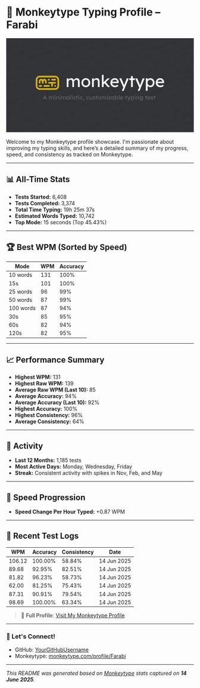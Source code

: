 # 🧠 Monkeytype Typing Profile – Farabi

![Monkeytype Banner](Images/Monkeytype.jpeg)

Welcome to my Monkeytype profile showcase. I'm passionate about improving my typing skills, and here’s a detailed summary of my progress, speed, and consistency as tracked on Monkeytype.

---

## 📊 All-Time Stats
- **Tests Started:** 6,408  
- **Tests Completed:** 3,374  
- **Total Time Typing:** 19h 25m 37s  
- **Estimated Words Typed:** 10,742  
- **Top Mode:** 15 seconds (Top 45.43%)

---

## 🏆 Best WPM (Sorted by Speed)
| Mode       | WPM | Accuracy |
|------------|-----|----------|
| 10 words   | 131 | 100%     |
| 15s        | 101 | 100%     |
| 25 words   |  96 | 99%      |
| 50 words   |  87 | 99%      |
| 100 words  |  87 | 94%      |
| 30s        |  85 | 95%      |
| 60s        |  82 | 94%      |
| 120s       |  82 | 95%      |

---

## 📈 Performance Summary
- **Highest WPM:** 131  
- **Highest Raw WPM:** 139  
- **Average Raw WPM (Last 10):** 85  
- **Average Accuracy:** 94%  
- **Average Accuracy (Last 10):** 92%  
- **Highest Accuracy:** 100%  
- **Highest Consistency:** 96%  
- **Average Consistency:** 64%

---

## 📅 Activity
- **Last 12 Months:** 1,185 tests  
- **Most Active Days:** Monday, Wednesday, Friday  
- **Streak:** Consistent activity with spikes in Nov, Feb, and May

---

## 🧠 Speed Progression
- **Speed Change Per Hour Typed:** +0.87 WPM

---

## 📃 Recent Test Logs
| WPM   | Accuracy | Consistency | Date           |
|-------|----------|-------------|----------------|
| 106.12| 100.00%  | 58.84%      | 14 Jun 2025    |
| 89.68 | 92.95%   | 82.51%      | 14 Jun 2025    |
| 81.82 | 96.23%   | 58.73%      | 14 Jun 2025    |
| 62.00 | 81.25%   | 75.43%      | 14 Jun 2025    |
| 87.31 | 90.91%   | 79.54%      | 14 Jun 2025    |
| 98.69 | 100.00%  | 63.34%      | 14 Jun 2025    |

> 🔗 **Full Profile**: [Visit My Monkeytype Profile](https://monkeytype.com/profile/Farabi)

---

### 🔗 Let's Connect!
- GitHub: [YourGitHubUsername](https://github.com/farabi1096)
- Monkeytype: [monkeytype.com/profile/Farabi](https://monkeytype.com/profile/Farabi)

---

_This README was generated based on [Monkeytype](https://monkeytype.com) stats captured on **14 June 2025**._
